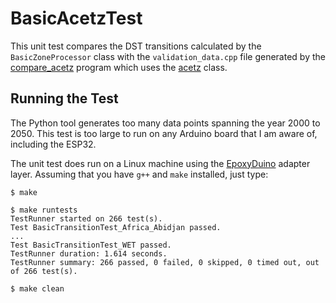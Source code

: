 # BasicAcetzTest

This unit test compares the DST transitions calculated by the
`BasicZoneProcessor` class with the `validation_data.cpp` file generated by the
[compare_acetz](tools/compare_acetz) program which uses the
[acetz](https://github.com/bxparks/AceTimeTools/tree/master/acetz.py) class.

## Running the Test

The Python tool generates too many data points spanning the year 2000 to 2050.
This test is too large to run on any Arduino board that I am aware of, including
the ESP32.

The unit test does run on a Linux machine using the
[EpoxyDuino](https://github.com/bxparks/EpoxyDuino) adapter layer.
Assuming that you have `g++` and `make` installed, just type:

```
$ make

$ make runtests
TestRunner started on 266 test(s).
Test BasicTransitionTest_Africa_Abidjan passed.
...
Test BasicTransitionTest_WET passed.
TestRunner duration: 1.614 seconds.
TestRunner summary: 266 passed, 0 failed, 0 skipped, 0 timed out, out of 266 test(s).

$ make clean
```
